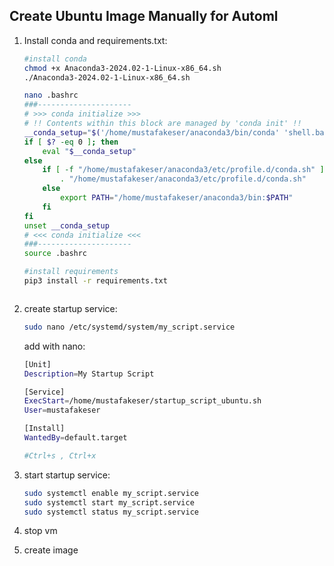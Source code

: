 ## Create Ubuntu Image Manually for Automl

1. Install conda and requirements.txt:

    ```bash
    #install conda
    chmod +x Anaconda3-2024.02-1-Linux-x86_64.sh 
    ./Anaconda3-2024.02-1-Linux-x86_64.sh 

    nano .bashrc 
    ###---------------------
    # >>> conda initialize >>>
    # !! Contents within this block are managed by 'conda init' !!
    __conda_setup="$('/home/mustafakeser/anaconda3/bin/conda' 'shell.bash' 'hook' 2> /dev/null)"
    if [ $? -eq 0 ]; then
        eval "$__conda_setup"
    else
        if [ -f "/home/mustafakeser/anaconda3/etc/profile.d/conda.sh" ]; then
            . "/home/mustafakeser/anaconda3/etc/profile.d/conda.sh"
        else
            export PATH="/home/mustafakeser/anaconda3/bin:$PATH"
        fi
    fi
    unset __conda_setup
    # <<< conda initialize <<<
    ###---------------------
    source .bashrc 

    #install requirements
    pip3 install -r requirements.txt 



    ```
2. create startup service:

    ```bash
    sudo nano /etc/systemd/system/my_script.service
    ```

    add with nano:
    
    ```bash
    [Unit]
    Description=My Startup Script

    [Service]
    ExecStart=/home/mustafakeser/startup_script_ubuntu.sh
    User=mustafakeser

    [Install]
    WantedBy=default.target

    #Ctrl+s , Ctrl+x
    ```

3. start startup service:

    ```bash
    sudo systemctl enable my_script.service
    sudo systemctl start my_script.service
    sudo systemctl status my_script.service
    ```

4. stop vm

5. create image